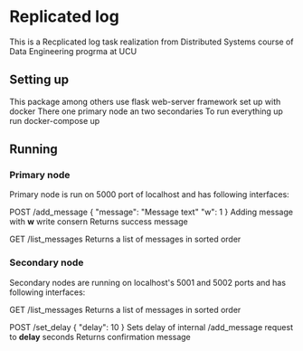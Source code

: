 # Replicated log
This is a Recplicated log task realization from Distributed Systems course of Data Engineering progrma at UCU
## Setting up
This package among others use flask web-server framework set up with docker
There one primary node an two secondaries
To run everything up run docker-compose up

## Running
### Primary node
Primary node is run on 5000 port of localhost and has following interfaces:

POST /add_message
{
    "message": "Message text"
    "w": 1
}
Adding message with **w** write consern
Returns success message

GET /list_messages
Returns a list of messages in sorted order

### Secondary node
Secondary nodes are running on localhost's 5001 and 5002 ports and has following interfaces:

GET /list_messages
Returns a list of messages in sorted order

POST /set_delay
{
    "delay": 10
}
Sets delay of internal /add_message request to **delay** seconds
Returns confirmation message